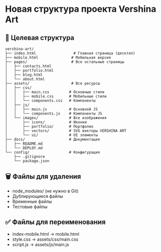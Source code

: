 # Новая структура проекта Vershina Art

## 📁 Целевая структура

```
vershina-art/
├── index.html                 # Главная страница (десктоп)
├── mobile.html               # Мобильная версия
├── pages/                    # Все остальные страницы
│   ├── contacts.html
│   ├── portfolio.html
│   ├── blog.html
│   └── about.html
├── assets/                   # Все ресурсы
│   ├── css/
│   │   ├── main.css         # Основные стили
│   │   ├── mobile.css       # Мобильные стили
│   │   └── components.css   # Компоненты
│   ├── js/
│   │   ├── main.js          # Основной JS
│   │   └── components.js    # Компоненты JS
│   └── images/              # Все изображения
│       ├── icons/           # Иконки
│       ├── portfolio/       # Портфолио
│       ├── vectors/         # SVG векторы VERSHINA ART
│       └── ui/              # UI элементы
├── docs/                    # Документация
│   ├── README.md
│   └── DEPLOY.md
└── config/                  # Конфигурация
    ├── .gitignore
    └── package.json
```

## 🗑️ Файлы для удаления

- node_modules/ (не нужно в Git)
- Дублирующиеся файлы
- Временные файлы
- Тестовые файлы

## ✅ Файлы для переименования

- index-mobile.html → mobile.html
- style.css → assets/css/main.css
- script.js → assets/js/main.js 
